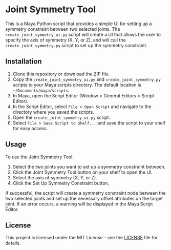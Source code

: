 # Joint Symmetry Tool

This is a Maya Python script that provides a simple UI for setting up a symmetry constraint between two selected joints. The `create_joint_symmetry_ui.py` script will create a UI that allows the user to specify the axis of symmetry (X, Y, or Z), and will call the `create_joint_symmetry.py` script to set up the symmetry constraint.

## Installation

1. Clone this repository or download the ZIP file.
2. Copy the `create_joint_symmetry_ui.py` and `create_joint_symmetry.py` scripts to your Maya scripts directory. The default location is `~/Documents/maya/scripts`.
3. In Maya, open the Script Editor (Window > General Editors > Script Editor).
4. In the Script Editor, select `File > Open Script` and navigate to the directory where you saved the scripts.
5. Open the `create_joint_symmetry_ui.py` script.
6. Select `File > Save Script to Shelf...` and save the script to your shelf for easy access.

## Usage

To use the Joint Symmetry Tool:

1. Select the two joints you want to set up a symmetry constraint between.
2. Click the Joint Symmetry Tool button on your shelf to open the UI.
3. Select the axis of symmetry (X, Y, or Z).
4. Click the Set Up Symmetry Constraint button.

If successful, the script will create a symmetry constraint node between the two selected joints and set up the necessary offset attributes on the target joint. If an error occurs, a warning will be displayed in the Maya Script Editor.

## License

This project is licensed under the MIT License - see the [LICENSE](LICENSE) file for details.
